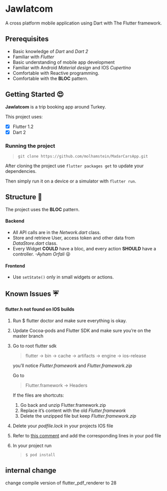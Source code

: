 # Jawlatcom

A cross platform mobile application using Dart with The Flutter framework.

## Prerequisites

* Basic knowledge of *Dart* and *Dart 2*
* Familiar with *Flutter*
* Basic understanding of mobile app development 
* Familiar with Android *Material design* and IOS *Cupertino*
* Comfortable with Reactive programming.
* Comfortable with the **BLOC** pattern.

## Getting Started 😍

**Jawlatcom** is a trip booking app around Turkey.

This project uses:
- [x] Flutter 1.2
- [x] Dart 2

### Running the project 

>`git clone https://github.com/molhamstein/MadarCarsApp.git`

After cloning the project use `flutter packages get`
to update your dependencies.

Then simply run it on a device or a simulator with `flutter run`.

## Structure 💩

The project uses the **BLOC** pattern.

#### Backend
* All API calls are in the *Network.dart* class.
* Store and retrieve User, access token and other data from *DataStore.dart* class. 
* Every Widget **COULD** have a bloc, and every action **SHOULD** have a controller. *-Ayham Orfali* 😜

#### Frontend 
* Use `setState()` only in small widgets or actions.

## Known Issues ☔

#### flutter.h not found on IOS builds

1. Run $ flutter doctor and make sure everything is okay.
2. Update Cocoa-pods and Flutter SDK and make sure you’re on the master branch
3. Go to root flutter sdk
 
   > flutter -> bin -> cache -> artifacts -> engine -> ios-release 
	
    you’ll notice *Flutter.framework* and *Flutter.framework.zip*
    
	Go to 
	
	> Flutter.framework -> Headers
	
	If the files are shortcuts:
	1. Go back and unzip Flutter.framework.zip
	2. Replace it’s content with the old *Flutter.framework*
    3. Delete the unzipped file but keep *Flutter.framework.zip*
		
4. Delete your *podfile.lock* in your projects IOS file
5. Refer to [this comment](https://github.com/flutter/flutter/issues/16049#issuecomment-382629492) and add the corresponding lines in your pod file
6. In your project run 

    >`$ pod install`
 ## internal change

 change compile version of flutter_pdf_renderer to 28
